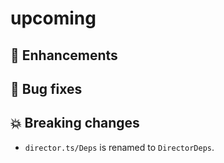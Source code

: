 # upcoming

## :tada: Enhancements

## :bug: Bug fixes

## :boom: Breaking changes

- `director.ts/Deps` is renamed to `DirectorDeps`.
